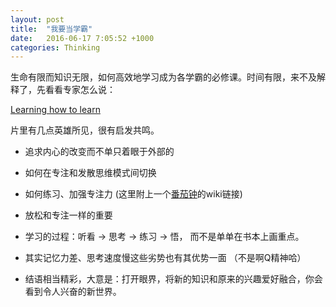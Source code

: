 ```yaml
---
layout: post
title:  "我要当学霸"
date:   2016-06-17 7:05:52 +1000
categories: Thinking
---
```

生命有限而知识无限，如何高效地学习成为各学霸的必修课。时间有限，来不及解释了，先看看专家怎么说：

[Learning how to learn](https://www.youtube.com/watch?v=O96fE1E-rf8)

片里有几点英雄所见，很有启发共鸣。

- 追求内心的改变而不单只着眼于外部的

- 如何在专注和发散思维模式间切换

- 如何练习、加强专注力 (这里附上一个[番茄钟](https://zh.wikipedia.org/wiki/%E7%95%AA%E8%8C%84%E5%B7%A5%E4%BD%9C%E6%B3%95)的wiki链接)

- 放松和专注一样的重要

- 学习的过程：听看 -> 思考 -> 练习 -> 悟， 而不是单单在书本上画重点。

- 其实记忆力差、思考速度慢这些劣势也有其优势一面 （不是啊Q精神哈）

- 结语相当精彩，大意是：打开眼界，将新的知识和原来的兴趣爱好融合，你会看到令人兴奋的新世界。


